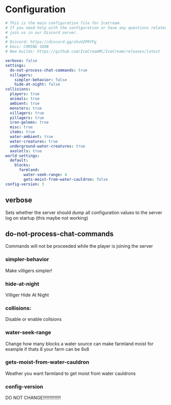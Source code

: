 # Configuration

```yaml
# This is the main configuration file for IceCream.
# If you need help with the configuration or have any questions related to IceCream,
# join us in our Discord server.
#
# Discord: https://discord.gg/zhvU2PRfFg 
# Docs: COMING SOON 
# New builds: https://github.com/IceCreamMC/IceCream/releases/latest

verbose: false
settings:
  do-not-process-chat-commands: true
  villagers:
    simpler-behavior: false
    hide-at-night: false
collisions:
  players: true
  animals: true
  ambient: true
  monsters: true
  villagers: true
  pillagers: true
  iron-golems: true
  misc: true
  items: true
  water-ambient: true
  water-creatures: true
  underground-water-creatures: true
  axolotls: true
world-settings:
  default:
    blocks:
      farmland:
        water-seek-range: 4
        gets-moist-from-water-cauldron: false
config-version: 3
```

## verbose

Sets whether the server should dump all configuration values to the server log on startup (this maybe not working)



## do-not-process-chat-commands

Commands will not be proceeded while the player is joining the server



### simpler-behavior

Make villigers simpler!



### hide-at-night

Villiger Hide At Night



### collisions:

Disable or enable collsions



### water-seek-range

Change how many blocks a water source can make farmland moist for example if thats 8 your farm can be 8x8



### gets-moist-from-water-cauldron

Weather you want farmland to get moist from water cauldrons



### config-version

DO NOT CHANGE!!!!!!!!!!!!!!
